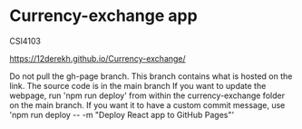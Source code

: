 # Currency-exchange app
CSI4103

https://12derekh.github.io/Currency-exchange/

Do not pull the gh-page branch. This branch contains what is hosted on the link. The source code is in the main branch
If you want to update the webpage, run 'npm run deploy' from within the currency-exchange folder on the main branch. If you want it to have a custom commit message, use 'npm run deploy -- -m "Deploy React app to GitHub Pages"'
